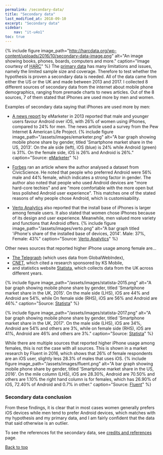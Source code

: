 ```yaml
---
permalink: /secondary-data/
title: "Secondary data"
last_modified_at: 2018-09-10
excerpt: "Secondary data"
sidebar:
    nav: "it-u4o1"
toc: true
---
```

{% include figure image_path="http://harcdata.org/wp-content/uploads/2016/10/secondary-data-image.png" alt="An image showing books, phones, boards, computers and more." caption="Image courtesy of [HARC](http://harcdata.org/secondary-data/)" %}
The [primary data](/mobile-phones-and-gender/primary-data/) has many limitations and issues, namely the limited sample size and coverage. Therefore to test whether the hypothesis is proven a secondary data is needed. All of the data came from either the US or the UK and made between 2013 and 2017. I collected 8 different sources of secondary data from the internet about mobile phone demographics, ranging from premade charts to news articles. Out of the 8 sources, 7 of them stated that iPhones are used more by men and women.

Examples of secondary data saying that iPhones are used more by men:
* [A news report](https://www.emarketer.com/Article/US-Smartphone-OS-Race-Still-Close-Men-Younger-Users-Favor-Android/1009961) by eMarketer in 2013 reported that male and younger users favour Android over iOS, with 26% of women using iPhones, compared to 24% for men. The news article used a survey from the Pew Internet & American Life Project.
{% include figure image_path="/assets/images/emarketer.png" alt="A bar graph showing mobile phone share by gender, titled 'Smartphone market share in the US, 2013'. On the ale side (left), iOS (blue) is 24% while Android (green) is 31%. On the female side, iOS is 26% and Android is 26%." caption="Source: [eMarketer](https://www.emarketer.com/Article/US-Smartphone-OS-Race-Still-Close-Men-Younger-Users-Favor-Android/1009961)" %}

* [Forbes](https://www.forbes.com/sites/toddhixon/2014/04/10/what-kind-of-person-prefers-an-iphone/#32f0b97bd1b0) ran an article where the author analysed a dataset from CivicScience. He noted that people who preferred Android were 56% male and 44% female, which indicates a strong factor in gender. The author also noted that people who used Android devices are "more hard-core techies" and are "more comfortable with the more open but less polished Android user experience". This matches one of the stated reasons of why people chose Android, which is customisability.

* [Verto Analytics](https://www.vertoanalytics.com/apple-iphone-ownership-driven-female-high-income-users/) also reported that the install base of iPhones is larger among female users. It also stated that women chose iPhones because of its design and user experience. Meanwhile, men valued more variety and functions that Android offers.
{% include figure image_path="/assets/images/verto.png" alt="A bar graph titled 'iPhone's share of the installed base of devices, 2014'. Male: 37%, Female: 43%" caption="Source: [Verto Analytics](https://www.vertoanalytics.com/apple-iphone-ownership-driven-female-high-income-users/)" %}

Other news sources that reported higher iPhone usage among female are...
* [The Telegraph](https://www.telegraph.co.uk/technology/apple/iphone/11335574/Women-more-likely-to-own-an-iPhone-than-men.html) (which uses data from  GlobalWebIndex),
* [CNET](https://www.cnet.com/news/women-prefer-apple-gentlemen-prefer-samsung), which cited a research sponsored by KS Mobile,
* and statistics website [Statista](https://www.statista.com), which collects data from the UK across different years.
<!-- 2015 figure -->
{% include figure image_path="/assets/images/statista-2015.png" alt="A bar graph showing mobile phone share by gender, titled 'Smartphone market share in the UK, 2015'. On the male side (LHS), iOS are 44% and Android are 54%, while On female side (RHS), iOS are 56% and Android are 46%." caption="Source: [Statista](https://www.statista.com/statistics/513995/smartphone-user-gender-distribution-by-os/)" %}

<!-- 2017 figure -->
{% include figure image_path="/assets/images/statista-2017.png" alt="A bar graph showing mobile phone share by gender, titled 'Smartphone market share in the UK, 2017'. On the male side (LHS), iOS are 34%, Android are 54% and others are 3%, while on female side (RHS), iOS are 41%, Android are 46% and others are 3%." caption="Source: [Statista](https://www.statista.com/statistics/732632/share-of-cell-phone-brands-owned-in-the-uk-by-gender/)" %}

While there are multiple sources that reported higher iPhone usage among females, this is not the case with all sources. This is shown in a market research by Fluent in 2016, which shows that 26% of female respondents are an iOS user, slightly less 28.3% of males that uses iOS.
{% include figure image_path="/assets/images/fluent.png" alt="A bar graph showing mobile phone share by gender, titled 'Smartphone market share in the US, 2016'. On the mile column (LHS), iOS are 28.30%, Android are 70.50% and others are 1.10% the right hand column is for females, which has 26.90% of iOS, 72.40% of Android and 0.7% in other." caption="Source: [Fluent](http://www.fluentco.com/wp-content/uploads/2016/01/Fluent2_DevicesandDemographics_2016.pdf)" %}

### Secondary data conclusion
From these findings, it is clear that in most cases women generally prefers iOS devices while men tend to prefer Android devices, which matches with my hypothesis and my primary data, and I am fairly confident that the data that said otherwise is an outlier.

To see the references fot the secondary data, see [credits and references](/mobile-phones-and-gender/credits/) page.

[Back to top](#top)